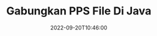 ---
############################# Static ############################
layout: "auto-gen-merger"
date: 2022-09-20T10:46:00
draft: false
otherformats: ppt pptx rtf tex vdx vsdm vsdx vssm vssx vstm vstx vsx vtx xlam xls xlsb

############################# Head ############################
head_title: "Gabungkan PPS File melalui API Penggabungan Dokumen Java & J2SE"
head_description: "Gabungkan beberapa file PPS di Java menggunakan API penggabungan dokumen dengan semua data, gaya, dan pemformatan sebagai dokumen sumber."

############################# Header ############################
title: "Gabungkan PPS File Di Java"
description: "Gabungkan PPS dengan beberapa baris kode Java."
bg_image: "https://cms.admin.containerize.com/templates/aspose/App_Themes/V3/images/bg/header1.png"
bg_overlay: false
button:
    enable: true
    icon: "fas fa-arrow-down"
    label: "Unduh Uji Coba Gratis"
    link: "https://downloads.groupdocs.com/merger/java"

############################# SubMenu ############################
submenu:
    enable: true

    left:
        img_alt: "GroupDocs.Merger for Java"
        image: "https://cms.admin.containerize.com/templates/groupdocs/images/product-logos/90x90-noborder/groupdocs-merger-java.png"
        product: "GroupDocs.Merger"
        platform: "Java"

    middle:
        button:

            # button loop
            - link: "https://apireference.groupdocs.com/merger/java"
              text: "Referensi API"

            # button loop
            - link: "https://github.com/groupdocs-merger"
              text: "Contoh Kode"

            # button loop
            - link: "https://products.groupdocs.app/merger/family"
              text: "Demo Langsung"

            # button loop
            - link: "https://purchase.groupdocs.com/pricing/merger/java"
              text: "Harga"

    right:
        link_download: "https://downloads.groupdocs.com/merger"
        link_learn: "https://docs.groupdocs.com/merger/java"
        link_buy: "https://purchase.groupdocs.com"

############################# About ############################
about:
    enable: true
    title: "Tentang GroupDocs.Merger for Java API"
    content: |
        [GroupDocs.Merger for Java](/id/merger/java/) memberikan solusi yang mudah untuk menggabungkan beberapa PDF, Microsoft Office (Word, Excel, PowerPoint, OneNote), OpenDocument, HTML, gambar dan banyak dokumen lain ke dalam satu file dalam aplikasi Java. GroupDocs.Merger akan menghemat banyak usaha Anda, karena Anda diperbolehkan untuk menggabungkan PPS dokumen - tidak perlu menginstal perangkat lunak pihak ketiga, aplikasi desktop atau plugin. Sekarang tidak perlu membuang waktu Anda dan menggabungkan file secara manual! Misi GroupDocs adalah memberikan kualitas terbaik dan menyederhanakan alur kerja pemrosesan dokumen.
        
        GroupDocs.Merger API adalah pilihan tepat untuk solusi perusahaan yang membutuhkan fitur penggabungan file. API ini didukung dengan baik di semua sistem operasi dan platform utama termasuk J2SE 7.0 (1.7), J2SE 8.0 (1.8), Java 10.

############################# Steps ############################
steps:
    enable: true
    title_left: "Gabungkan Beberapa File PPS di Java"
    content_left: |
        [GroupDocs.Merger for Java](/id/merger/java/) memudahkan pengembang Java untuk menggabungkan beberapa file PPS dengan menerapkan beberapa langkah mudah.
        
        * Buat instance **Merger** dan teruskan jalur dokumen sumber sebagai parameter konstruktor.
        * Panggil **Join** dari kelas **Merger** dan teruskan jalur dokumen sumber kedua.
        * Panggil **Save** dari kelas **Merger** untuk menyimpan dokumen yang digabungkan.

    title_right: "Persyaratan sistem"
    content_right: |
        GroupDocs.Merger for Java API didukung di semua platform dan sistem operasi utama. Sebelum menjalankan kode di bawah ini, pastikan Anda telah menginstal prasyarat berikut di sistem Anda.

        * Sistem Operasi: Microsoft Windows, Linux, MacOS
        * Lingkungan Pengembangan: NetBeans, IntelliJ IDEA, Eclipse
        * Kerangka kerja: J2SE 7.0 (1.7), J2SE 8.0 (1.8), Java 10
        * Unduh versi terbaru GroupDocs.Merger for Java dari [Maven](https://repository.groupdocs.com/webapp/#/artifacts/browse/tree/General/repo/com/groupdocs/groupdocs-merger)
         
    code: |
     {{% merger/additional-styles %}}
     {{< merger/code-merger title="Cara menggabungkan file PPS menggunakan kode contoh Java">}}

        ```java    
        // Gabungkan file PPS menggunakan GroupDocs.Merger untuk Java API
        // Instansiasi Penggabungan dengan dokumen masukan PPS
        Merger merger = new Merger("input_1.pps");

        // Panggil metode gabung dari instance kelas Penggabungan dan lewati jalur dokumen sumber kedua
        merger.join("input_2.pps");
    
        // Panggil metode simpan dari instance kelas Penggabungan untuk menyimpan dokumen yang digabungkan
        merger.save("merged-file.pps"); 
        ```
     {{< /merger/code-merger >}}

############################# Demos ############################
demos:
    enable: true
    title: "Demo Langsung - Aplikasi Online untuk Menggabungkan Dokumen"
    content: |
       Gabungkan lebih dari satu PPS file sekarang juga dengan mengunjungi situs web [GroupDocs.Merger Live Demo](https://products.groupdocs.app/merger/family).
       Demo langsung memiliki manfaat sebagai berikut.
        
############################# About Formats ############################
about_formats:
    enable: true

############################# More Formats ############################
more_formats:
    enable: true
    title: "Menggabungkan Format Dokumen Lain"
    content: |
        Java mendokumentasikan API penggabungan untuk format file dan gambar. Gabungkan bersama beberapa format dokumen populer seperti yang dinyatakan di bawah ini.

############################# Back to top ###############################
back_to_top:
    enable: true
---